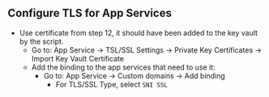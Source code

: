 ## Configure TLS for App Services

- Use certificate from step 12, it should have been added to the key vault by the script.
  - Go to: App Service -> TSL/SSL Settings -> Private Key Certificates -> Import Key Vault Certificate
  - Add the binding to the app services that need to use it:
    - Go to: App Service -> Custom domains -> Add binding
      - For TLS/SSL Type, select `SNI SSL`
